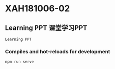 # XAH181006-02

## Learning PPT 课堂学习PPT
```
Learning PPT
```

### Compiles and hot-reloads for development
```
npm run serve
```

